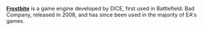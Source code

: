 [**Frostbite**](https://www.ea.com/frostbite/engine) is a game engine developed by DICE, first used in Battlefield: Bad Company, released in 2008, and has since been used in the majority of EA's games. 

